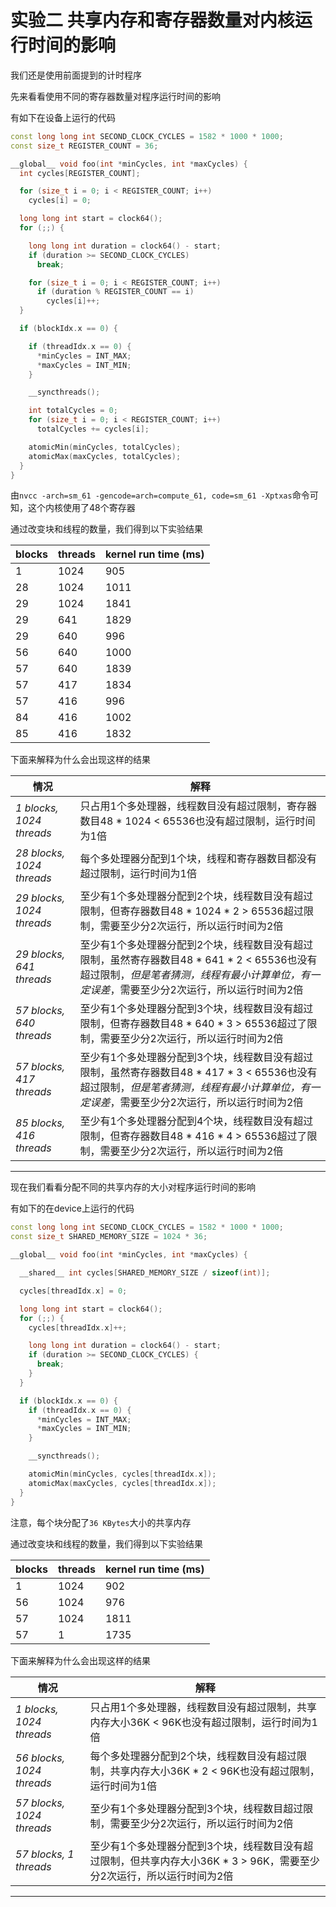 # 实验二 共享内存和寄存器数量对内核运行时间的影响 #

我们还是使用前面提到的计时程序

先来看看使用不同的寄存器数量对程序运行时间的影响

有如下在设备上运行的代码
```C++
const long long int SECOND_CLOCK_CYCLES = 1582 * 1000 * 1000;
const size_t REGISTER_COUNT = 36;

__global__ void foo(int *minCycles, int *maxCycles) {
  int cycles[REGISTER_COUNT];

  for (size_t i = 0; i < REGISTER_COUNT; i++)
    cycles[i] = 0;

  long long int start = clock64();
  for (;;) {

    long long int duration = clock64() - start;
    if (duration >= SECOND_CLOCK_CYCLES)
      break;

    for (size_t i = 0; i < REGISTER_COUNT; i++)
      if (duration % REGISTER_COUNT == i)
        cycles[i]++;
  }

  if (blockIdx.x == 0) {

    if (threadIdx.x == 0) {
      *minCycles = INT_MAX;
      *maxCycles = INT_MIN;
    }

    __syncthreads();

    int totalCycles = 0;
    for (size_t i = 0; i < REGISTER_COUNT; i++)
      totalCycles += cycles[i];

    atomicMin(minCycles, totalCycles);
    atomicMax(maxCycles, totalCycles);
  }
}
```

由`nvcc -arch=sm_61 -gencode=arch=compute_61, code=sm_61 -Xptxas`命令可知，这个内核使用了48个寄存器

通过改变块和线程的数量，我们得到以下实验结果

blocks|threads|kernel run time (ms)
---|---|---
1|1024|905
28|1024|1011
29|1024|1841
29|641|1829
29|640|996
56|640|1000
57|640|1839
57|417|1834
57|416|996
84|416|1002
85|416|1832

下面来解释为什么会出现这样的结果

情况|解释
---|---
*1 blocks, 1024 threads*|只占用1个多处理器，线程数目没有超过限制，寄存器数目48 * 1024 < 65536也没有超过限制，运行时间为1倍
*28 blocks, 1024 threads*|每个多处理器分配到1个块，线程和寄存器数目都没有超过限制，运行时间为1倍
*29 blocks, 1024 threads*|至少有1个多处理器分配到2个块，线程数目没有超过限制，但寄存器数目48 * 1024 * 2 > 65536超过限制，需要至少分2次运行，所以运行时间为2倍
*29 blocks, 641 threads*|至少有1个多处理器分配到2个块，线程数目没有超过限制，虽然寄存器数目48 * 641 * 2 < 65536也没有超过限制，*但是笔者猜测，线程有最小计算单位，有一定误差*，需要至少分2次运行，所以运行时间为2倍
*57 blocks, 640 threads*|至少有1个多处理器分配到3个块，线程数目没有超过限制，但寄存器数目48 * 640 * 3 > 65536超过了限制，需要至少分2次运行，所以运行时间为2倍
*57 blocks, 417 threads*|至少有1个多处理器分配到3个块，线程数目没有超过限制，虽然寄存器数目48 * 417 * 3 < 65536也没有超过限制，*但是笔者猜测，线程有最小计算单位，有一定误差*，需要至少分2次运行，所以运行时间为2倍
*85 blocks, 416 threads*|至少有1个多处理器分配到4个块，线程数目没有超过限制，但寄存器数目48 * 416 * 4 > 65536超过了限制，需要至少分2次运行，所以运行时间为2倍

---

现在我们看看分配不同的共享内存的大小对程序运行时间的影响

有如下的在device上运行的代码
```C++
const long long int SECOND_CLOCK_CYCLES = 1582 * 1000 * 1000;
const size_t SHARED_MEMORY_SIZE = 1024 * 36;

__global__ void foo(int *minCycles, int *maxCycles) {

  __shared__ int cycles[SHARED_MEMORY_SIZE / sizeof(int)];

  cycles[threadIdx.x] = 0;

  long long int start = clock64();
  for (;;) {
    cycles[threadIdx.x]++;

    long long int duration = clock64() - start;
    if (duration >= SECOND_CLOCK_CYCLES) {
      break;
    }
  }

  if (blockIdx.x == 0) {
    if (threadIdx.x == 0) {
      *minCycles = INT_MAX;
      *maxCycles = INT_MIN;
    }

    __syncthreads();

    atomicMin(minCycles, cycles[threadIdx.x]);
    atomicMax(maxCycles, cycles[threadIdx.x]);
  }
}
```

注意，每个块分配了`36 KBytes`大小的共享内存

通过改变块和线程的数量，我们得到以下实验结果

blocks|threads|kernel run time (ms)
---|---|---
1|1024|902
56|1024|976
57|1024|1811
57|1|1735

下面来解释为什么会出现这样的结果

情况|解释
---|---
*1 blocks, 1024 threads*|只占用1个多处理器，线程数目没有超过限制，共享内存大小36K < 96K也没有超过限制，运行时间为1倍
*56 blocks, 1024 threads*|每个多处理器分配到2个块，线程数目没有超过限制，共享内存大小36K * 2 < 96K也没有超过限制，运行时间为1倍
*57 blocks, 1024 threads*|至少有1个多处理器分配到3个块，线程数目超过限制，需要至少分2次运行，所以运行时间为2倍
*57 blocks, 1 threads*|至少有1个多处理器分配到3个块，线程数目没有超过限制，但共享内存大小36K * 3 > 96K，需要至少分2次运行，所以运行时间为2倍

---
